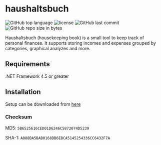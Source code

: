 # haushaltsbuch
![GitHub top language](https://img.shields.io/github/languages/top/schdav/haushaltsbuch.svg)
![license](https://img.shields.io/github/license/schdav/haushaltsbuch.svg)
![GitHub last commit](https://img.shields.io/github/last-commit/schdav/haushaltsbuch.svg)
![GitHub repo size in bytes](https://img.shields.io/github/repo-size/schdav/haushaltsbuch.svg)

Haushaltsbuch (housekeeping book) is a small tool to keep track of personal finances.
It supports storing incomes and expenses grouped by categories, graphical analyzes and more.
## Requirements
.NET Framework 4.5 or greater
## Installation
Setup can be downloaded from [here](http://www.schdav.de/haushaltsbuch/haushaltsbuch_131.exe)
### Checksum
MD5: `5B6525616CED01D6246C5872074D5239`

SHA-1: `A088BA5BAB0168DB6EBCA5145254336CC6432F7A`
